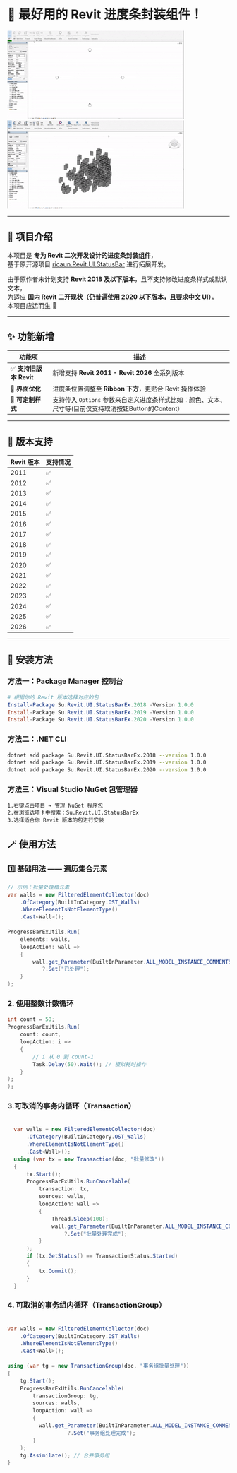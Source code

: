 # 🚀 最好用的 Revit 进度条封装组件！

![常规用法](HD.gif) ![取消进度条用法](Cancel-HD.gif)

---

## 🧩 项目介绍

本项目是 **专为 Revit 二次开发设计的进度条封装组件**，  
基于原开源项目 [ricaun.Revit.UI.StatusBar](https://github.com/ricaun-io/ricaun.Revit.UI.StatusBar) 进行拓展开发。  

由于原作者未计划支持 **Revit 2018 及以下版本**，且不支持修改进度条样式或默认文本，  
为适应 **国内 Revit 二开现状（仍普遍使用 2020 以下版本，且要求中文 UI）**，  
本项目应运而生 🚀

---

## ✨ 功能新增

| 功能项 | 描述 |
|--------|------|
| ✅ **支持旧版本 Revit** | 新增支持 **Revit 2011 - Revit 2026** 全系列版本 |
| 🎯 **界面优化** | 进度条位置调整至 **Ribbon 下方**，更贴合 Revit 操作体验 |
| 🧰 **可定制样式** | 支持传入 `Options` 参数来自定义进度条样式比如：颜色、文本、尺寸等(目前仅支持取消按钮Button的Content） |

---

## 🧱 版本支持

| Revit 版本 | 支持情况 |
|-------------|-----------|
| 2011 | ✅ |
| 2012 | ✅ |
| 2013 | ✅ |
| 2014 | ✅ |
| 2015 | ✅ |
| 2016 | ✅ |
| 2017 | ✅ |
| 2018 | ✅ |
| 2019 | ✅ |
| 2020 | ✅ |
| 2021 | ✅ |
| 2022 | ✅ |
| 2023 | ✅ |
| 2024 | ✅ |
| 2025 | ✅ |
| 2026 | ✅ |

---

## 🧩 安装方法

### 方法一：Package Manager 控制台

```powershell
# 根据你的 Revit 版本选择对应的包
Install-Package Su.Revit.UI.StatusBarEx.2018 -Version 1.0.0
Install-Package Su.Revit.UI.StatusBarEx.2019 -Version 1.0.0
Install-Package Su.Revit.UI.StatusBarEx.2020 -Version 1.0.0
```
### 方法二：.NET CLI
```bash
dotnet add package Su.Revit.UI.StatusBarEx.2018 --version 1.0.0
dotnet add package Su.Revit.UI.StatusBarEx.2019 --version 1.0.0
dotnet add package Su.Revit.UI.StatusBarEx.2020 --version 1.0.0
```
### 方法三：Visual Studio NuGet 包管理器
```bash
1.右键点击项目 → 管理 NuGet 程序包
2.在浏览选项卡中搜索：Su.Revit.UI.StatusBarEx
3.选择适合你 Revit 版本的包进行安装
```


## 🪄 使用方法

### 1️⃣ 基础用法 —— 遍历集合元素

```csharp
// 示例：批量处理墙元素
var walls = new FilteredElementCollector(doc)
    .OfCategory(BuiltInCategory.OST_Walls)
    .WhereElementIsNotElementType()
    .Cast<Wall>();

ProgressBarExUtils.Run(
    elements: walls,
    loopAction: wall =>
    {
        wall.get_Parameter(BuiltInParameter.ALL_MODEL_INSTANCE_COMMENTS)
           ?.Set("已处理");
    }
);

```

### 2. 使用整数计数循环
```csharp
int count = 50;
ProgressBarExUtils.Run(
    count: count,
    loopAction: i =>
    {
        // i 从 0 到 count-1
        Task.Delay(50).Wait(); // 模拟耗时操作
    }
);
);

```
### 3.可取消的事务内循环（Transaction）
```csharp

  var walls = new FilteredElementCollector(doc)
      .OfCategory(BuiltInCategory.OST_Walls)
      .WhereElementIsNotElementType()
      .Cast<Wall>();
  using (var tx = new Transaction(doc, "批量修改"))
  {
      tx.Start();
      ProgressBarExUtils.RunCancelable(
          transaction: tx,
          sources: walls,
          loopAction: wall =>
          {
              Thread.Sleep(100);
              wall.get_Parameter(BuiltInParameter.ALL_MODEL_INSTANCE_COMMENTS)
                  ?.Set("批量处理完成");
          }
      );
      if (tx.GetStatus() == TransactionStatus.Started)
      {
          tx.Commit();
      }
  }

```

### 4. 可取消的事务组内循环（TransactionGroup）
```csharp

var walls = new FilteredElementCollector(doc)
    .OfCategory(BuiltInCategory.OST_Walls)
    .WhereElementIsNotElementType()
    .Cast<Wall>();

using (var tg = new TransactionGroup(doc, "事务组批量处理"))
{
    tg.Start();
    ProgressBarExUtils.RunCancelable(
        transactionGroup: tg,
        sources: walls,
        loopAction: wall =>
        {
          wall.get_Parameter(BuiltInParameter.ALL_MODEL_INSTANCE_COMMENTS)
                   ?.Set("事务组处理完成");
        }
    );
    tg.Assimilate(); // 合并事务组
}

```